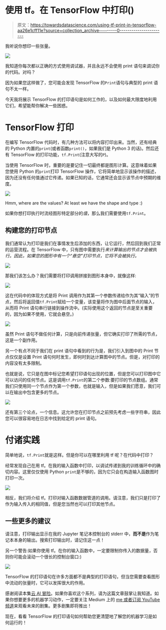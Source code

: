 # 使用 tf。在 TensorFlow 中打印()

> 原文：<https://towardsdatascience.com/using-tf-print-in-tensorflow-aa26e1cff11e?source=collection_archive---------0----------------------->

我听说你想印一些张量。

![](img/b7ae733bde3c2bec81988740d08605a6.png)

我知道你每次都以正确的方式使用调试器，并且永远不会使用 print 语句来调试你的代码。对吗？

因为如果您这样做了，您可能会发现 TensorFlow 的`Print`语句与典型的 print 语句不太一样。

今天我将展示 TensorFlow 的打印语句是如何工作的，以及如何最大限度地利用它们，希望能帮你解决一些困惑。

# TensorFlow 打印

在编写 TensorFlow 代码时，有几种方法可以将内容打印出来。当然，还有经典的 Python 内置的`print`(或者函数`print()`，如果我们是 Python 3 的话)。然后还有 TensorFlow 的打印功能，`tf.Print`(注意大写的`P`)。

当使用 TensorFlow 时，重要的是要记住一切最终都是图形计算。这意味着如果您使用 Python 的`print`打印 TensorFlow 操作，它将简单地显示该操作的描述，因为还没有任何值通过它传递。如果已知的话，它通常还会显示该节点中预期的维度。

![](img/ca0b03347ac94fb07c05f431f029dd4d.png)

Hmm, where are the values? At least we have the shape and type :)

如果你想打印执行时流经图形特定部分的*值*，那么我们需要使用`tf.Print`。

## 构建您的打印节点

我们通常认为打印是我们在事情发生后添加的东西，让它运行，然后回到我们正常的运营流程。在 TensorFlow 中，只有图中需要执行*来计算输出的节点才会被执行。因此，如果您的图形中有一个“悬空”打印节点，它将不会被执行。*

![](img/015ae351b63427a0d12f65291739d109.png)

那我们该怎么办？我们需要将打印调用拼接到图形本身中，就像这样:

![](img/9066f8b56e488b5a59e960952de1600c.png)

这在代码中的体现方式是将 Print 调用作为其第一个参数传递给作为其“输入”的节点，然后将返回值`tf.Print`赋给一个变量，该变量将作为图中后面节点的输入，从而将 Print 语句串行链接到操作流中。(实际使用这个返回的节点是至关重要的，因为如果不使用，它就会悬空。)

![](img/7841003927f43b28fcb022ebd4bda941.png)

虽然 Print 语句不做任何计算，只是向前传递张量，但它确实打印了所需的节点，这是一个副作用。

另一个有点不同于我们在 print 语句中看到的行为是，我们引入到图中的 Print 节点仅仅是设置 Print 语句何时发生，即何时到达计算图中的节点。但是，对打印的内容没有太多限制。

也就是说，它只是在图中标记您希望打印语句出现的位置，但是您可以打印图中它可以访问的任何节点。这是调用`tf.Print`的第二个参数:要打印的节点数组。通常我们只使用同一个节点作为第一个参数，也就是输入，但是如果我们愿意，我们可以在输出中包含更多的节点。

![](img/34fec319dc540a93f9586e9610f90bbb.png)

还有第三个论点，一个信息。这允许您在打印节点之前预先考虑一些字符串，因此您可以很容易地在日志中找到给定的 print 语句。

# 付诸实践

简单地说，`tf.Print`就是这样。但是你可以在哪里利用 tf 呢？在代码中打印？

经常发现自己在用 tf。在我的输入函数中打印，以调试传递到我的训练循环中的确切内容。这里仅仅使用 Python `print`是不够的，因为它只会在构造输入函数图时打印一次。

![](img/e930df35a98821aba5cfc94ce0aaa95d.png)

相反，我们将介绍 tf。打印对输入函数数据管道的调用。请注意，我们只是打印了作为输入传入的相同值，但是您当然也可以打印其他节点。

## 一些更多的建议

请注意，打印输出显示在我的 Jupyter 笔记本控制台的 stderr 中，**而不是**作为笔记本本身的输出。搜索打印输出时，请记住这一点！

另一个警告:如果你使用 tf。在你的输入函数中，一定要限制你传入的数据量，否则你可能会滚动一个很长的控制台窗口:)

![](img/b4a6b655988ce90aa5db8c194c282499.png)

TensorFlow 的打印语句在许多方面都不是典型的打印语句，但当您需要查看图形中流动的张量时，它可以发挥很大的作用。

感谢阅读本集[云 AI 冒险](https://goo.gl/UC5usG)。如果你喜欢这个系列，请为这篇文章鼓掌让我知道。如果你想要更多的机器学习动作，一定要关注 Medium 上的 [me 或者订阅 YouTube 频道](https://medium.com/@yufengg)来观看未来的剧集。更多剧集即将推出！

现在，看看 TensorFlow 的打印语句如何帮助您更清楚地了解您的机器学习是如何运行的！